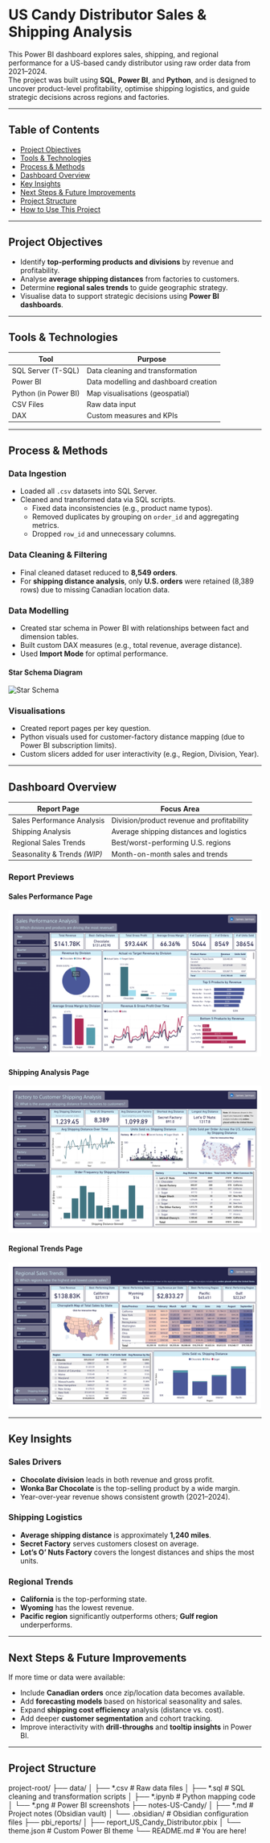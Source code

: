 # US Candy Distributor Sales & Shipping Analysis

This Power BI dashboard explores sales, shipping, and regional performance for a US-based candy distributor using raw order data from 2021–2024.  
The project was built using **SQL**, **Power BI**, and **Python**, and is designed to uncover product-level profitability, optimise shipping logistics, and guide strategic decisions across regions and factories.

---

## Table of Contents

- [Project Objectives](#-project-objectives)
- [Tools & Technologies](#-tools--technologies)
- [Process & Methods](#️-process--methods)
- [Dashboard Overview](#-dashboard-overview)
- [Key Insights](#-key-insights)
- [Next Steps & Future Improvements](#-next-steps--future-improvements)
- [Project Structure](#-project-structure)
- [How to Use This Project](#-how-to-use-this-project)

---

## Project Objectives

- Identify **top-performing products and divisions** by revenue and profitability.
- Analyse **average shipping distances** from factories to customers.
- Determine **regional sales trends** to guide geographic strategy.
- Visualise data to support strategic decisions using **Power BI dashboards**.

---

## Tools & Technologies

| Tool               | Purpose                              |
|--------------------|---------------------------------------|
| SQL Server (T-SQL) | Data cleaning and transformation      |
| Power BI           | Data modelling and dashboard creation  |
| Python (in Power BI) | Map visualisations (geospatial)    |
| CSV Files          | Raw data input                        |
| DAX                | Custom measures and KPIs              |

---

## Process & Methods

### Data Ingestion
- Loaded all `.csv` datasets into SQL Server.
- Cleaned and transformed data via SQL scripts.
  - Fixed data inconsistencies (e.g., product name typos).
  - Removed duplicates by grouping on `order_id` and aggregating metrics.
  - Dropped `row_id` and unnecessary columns.

### Data Cleaning & Filtering
- Final cleaned dataset reduced to **8,549 orders**.
- For **shipping distance analysis**, only **U.S. orders** were retained (8,389 rows) due to missing Canadian location data.

### Data Modelling
- Created star schema in Power BI with relationships between fact and dimension tables.
- Built custom DAX measures (e.g., total revenue, average distance).
- Used **Import Mode** for optimal performance.

#### Star Schema Diagram
![Star Schema](./data/star_schema.png)

### Visualisations
- Created report pages per key question.
- Python visuals used for customer-factory distance mapping (due to Power BI subscription limits).
- Custom slicers added for user interactivity (e.g., Region, Division, Year).

---

## Dashboard Overview

| Report Page                     | Focus Area                                |
|--------------------------------|--------------------------------------------|
| Sales Performance Analysis     | Division/product revenue and profitability |
| Shipping Analysis              | Average shipping distances and logistics   |
| Regional Sales Trends          | Best/worst-performing U.S. regions         |
| Seasonality & Trends *(WIP)*  | Month-on-month sales and trends            |

### Report Previews

#### Sales Performance Page
![Sales Performance Screenshot](./pbi_reports/figures/1_power_bi_sales_performance.png)

#### Shipping Analysis Page
![Shipping Analysis Screenshot](./pbi_reports/figures/2_power_bi_shipping_analysis.png)

#### Regional Trends Page
![Regional Trends Screenshot](./pbi_reports/figures/3_power_bi_regional_trends.png)

---

## Key Insights

### Sales Drivers
- **Chocolate division** leads in both revenue and gross profit.
- **Wonka Bar Chocolate** is the top-selling product by a wide margin.
- Year-over-year revenue shows consistent growth (2021–2024).

### Shipping Logistics
- **Average shipping distance** is approximately **1,240 miles**.
- **Secret Factory** serves customers closest on average.
- **Lot’s O’ Nuts Factory** covers the longest distances and ships the most units.

### Regional Trends
- **California** is the top-performing state.
- **Wyoming** has the lowest revenue.
- **Pacific region** significantly outperforms others; **Gulf region** underperforms.

---

## Next Steps & Future Improvements

If more time or data were available:

- Include **Canadian orders** once zip/location data becomes available.
- Add **forecasting models** based on historical seasonality and sales.
- Expand **shipping cost efficiency** analysis (distance vs. cost).
- Add deeper **customer segmentation** and cohort tracking.
- Improve interactivity with **drill-throughs** and **tooltip insights** in Power BI.

---

## Project Structure

project-root/
├── data/
│   ├── *.csv                 # Raw data files
│   ├── *.sql                 # SQL cleaning and transformation scripts
│   ├── *.ipynb               # Python mapping code
│   └── *.png                 # Power BI screenshots
├── notes-US-Candy/
│   ├── *.md                  # Project notes (Obsidian vault)
│   └── .obsidian/            # Obsidian configuration files
├── pbi_reports/
│   ├── report_US_Candy_Distributor.pbix
│   └── theme.json            # Custom Power BI theme
└── README.md                 # You are here!